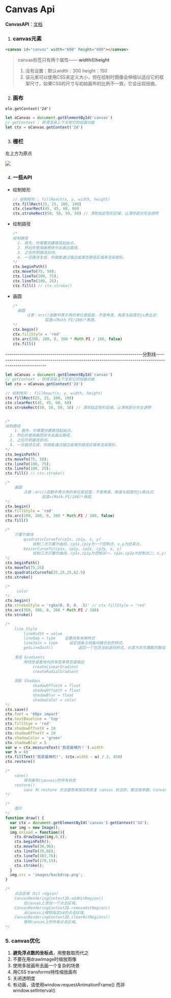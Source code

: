 # Canvas Api

**CanvasAPI**：[文档](https://developer.mozilla.org/zh-CN/docs/Web/API/Canvas_API/Tutorial/Drawing_shapes)





1. ### canvas元素


```html
<canvas id="canvas" width="600" height="600"></canvas>
```

> canvas标签只有两个属性—— **width**和**height** 
>
> 1. 没有设置：默认width：300 height：150
> 2.  该元素可以使用CSS来定义大小，但在绘制时图像会伸缩以适应它的框架尺寸，如果CSS的尺寸与初始画布的比例不一致，它会出现扭曲。



2. ###  画布

`ele.getContext('2d')`


```javascript
let oCanvas = document.getElementById('canvas')
// getContext : 获得渲染上下文和它的绘画功能
let ctx = oCanvas.getContext('2d')
```



3. ### 栅栏

左上方为原点

![](https://mdn.mozillademos.org/files/224/Canvas_default_grid.png)



4. ### 一些API

- 绘制矩形

  ```javascript
  // 绘制矩形 : fillReact(x, y, width, height)
  ctx.fillRect(25, 25, 100, 100)
  ctx.clearRect(45, 45, 60, 60)
  ctx.strokeRect(50, 50, 50, 50) // 清除指定矩形区域，让清除部分完全透明
  ```

- 绘制路径

  ```javascript
  /*
  绘制路径
  	1. 首先，你需要创建路径起始点。
    2. 然后你使用画图命令去画出路径。
    3. 之后你把路径封闭。
    4. 一旦路径生成，你就能通过描边或填充路径区域来渲染图形。
  */
  ctx.beginPath()
  ctx.moveTo(75, 50);
  ctx.lineTo(100, 75);
  ctx.lineTo(100, 25);
  ctx.fill() // ctx.stroke()
  ```

- 画圆

  ```javascript
  /*
  	画圆
  		注意：arc()函数中表示角的单位是弧度，不是角度。角度与弧度的js表达式:
  				弧度=(Math.PI/180)*角度。
  */
  ctx.begin()
  ctx.fillStyle = 'red'
  ctx.arc(200, 200, 0, 360 * Math.PI / 180, false)
  ctx.fill()
  ```











-------------------------------------------------------------------分割线------------------------------------------------------------------------------------------------------


```javascript
let oCanvas = document.getElementById('canvas')
// getContext : 获得渲染上下文和它的绘画功能
let ctx = oCanvas.getContext('2d') 

// 绘制矩形 : fillReact(x, y, width, height)
ctx.fillRect(25, 25, 100, 100)
ctx.clearRect(45, 45, 60, 60)
ctx.strokeRect(50, 50, 50, 50) // 清除指定矩形区域，让清除部分完全透明


/*
绘制路径
	1. 首先，你需要创建路径起始点。
  2. 然后你使用画图命令去画出路径。
  3. 之后你把路径封闭。
  4. 一旦路径生成，你就能通过描边或填充路径区域来渲染图形。
*/
ctx.beginPath()
ctx.moveTo(75, 50);
ctx.lineTo(100, 75);
ctx.lineTo(100, 25);
ctx.fill() // ctx.stroke()

/*
	画圆
		注意：arc()函数中表示角的单位是弧度，不是角度。角度与弧度的js表达式:
				弧度=(Math.PI/180)*角度。
*/
ctx.begin()
ctx.fillStyle = 'red'
ctx.arc(200, 200, 0, 360 * Math.PI / 180, false)
ctx.fill()

/*
	贝塞尔曲线
		quadraticCurveTo(cp1x, cp1y, x, y)
			绘制二次贝塞尔曲线，cp1x,cp1y为一个控制点，x,y为结束点。
		bezierCurveTo(cp1x, cp1y, cp2x, cp2y, x, y)
			绘制三次贝塞尔曲线，cp1x,cp1y为控制点一，cp2x,cp2y为控制点二，x,y为结束点。
*/
ctx.beginPath()
ctx.moveTo(75,25)
ctx.quadraticCurveTo(25,25,25,62.5)
ctx.stroke()

/*
	 color
*/
ctx.begin()
ctx.strokeStyle = 'rgba(0, 0, 0, .5)' // ctx.fillStyle = 'red'
ctx.arc(300, 300, 0, 360 * Math.PI / 180)
ctx.stroke()

/*
	line Style
		lineWidth = value
		lineGap = type    设置线条末端样式
		lineJoin = type		设定线条与线条间接合处的样式。
		getLineDash()			返回一个包含当前虚线样式，长度为非负偶数的数组。
		
	渐变 Gradients
		用线性或者径向的渐变来填充或描边
			createLinearGradient
			createRadialGradient
	
	阴影 Shadows
			shadowOffsetX = float
			shadowOffsetY = float
			shadowBlur = float
			shadowColor = color
*/
ctx.save()
ctx.font = '60px impact'
ctx.textBaseline = 'top'
ctx.fillStye = 'red'
ctx.shadowOffsetX = 10
ctx.shadowOffsetY = 10
ctx.shadowColor = 'green'
ctx.shadowBlur = 5
var w = ctx.measureText('我是最棒的！').width
var h = 60
ctx.fillText('我是最棒的!', (ctx.width - w) / 2, 450)
ctx.restore()

/*
	save()
		保存画布(canvas)的所有状态
	restore()
		save 和 restore 方法是用来保存和恢复 canvas 状态的，都没有参数。Canvas 的状态就是当前画面应用的所有样式和变形的一个快照。
*/

/*
	图片
*/
function draw() {
  var ctx = document.getElementById('canvas').getContext('2d');
  var img = new Image();
  img.onload = function(){
    ctx.drawImage(img,0,0);
    ctx.beginPath();
    ctx.moveTo(30,96);
    ctx.lineTo(70,66);
    ctx.lineTo(103,76);
    ctx.lineTo(170,15);
    ctx.stroke();
  }
  img.src = 'images/backdrop.png';
}

/*
	点击区域（hit region）
    CanvasRenderingContext2D.addHitRegion() 
    	在canvas上添加一个点击区域。
    CanvasRenderingContext2D.removeHitRegion() 
    	从canvas上移除指定id的点击区域。
    CanvasRenderingContext2D.clearHitRegions() 
    	移除canvas上的所有点击区域。
*/
```



### 5. canvas优化

1. **避免浮点数的坐标点**，用整数取而代之
2. 不要在用drawImage时缩放图像
3. 使用多层画布去画一个复杂的场景
4. 用CSS transforms特性缩放画布
5. 关闭透明度
6. 有动画，请使用window.requestAnimationFrame() 而非window.setInterval()